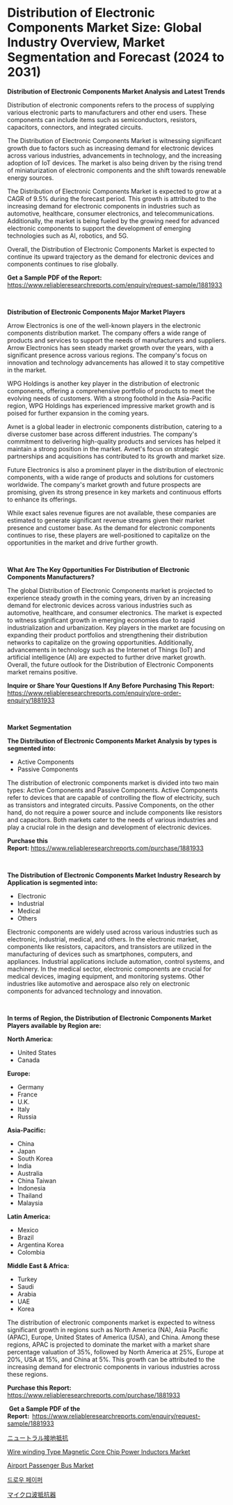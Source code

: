 <p><h1>Distribution of Electronic Components Market Size: Global Industry Overview, Market Segmentation and Forecast (2024 to 2031)</h1></p><p><strong>Distribution of Electronic Components Market Analysis and Latest Trends</strong></p>
<p><p>Distribution of electronic components refers to the process of supplying various electronic parts to manufacturers and other end users. These components can include items such as semiconductors, resistors, capacitors, connectors, and integrated circuits.</p><p>The Distribution of Electronic Components Market is witnessing significant growth due to factors such as increasing demand for electronic devices across various industries, advancements in technology, and the increasing adoption of IoT devices. The market is also being driven by the rising trend of miniaturization of electronic components and the shift towards renewable energy sources.</p><p>The Distribution of Electronic Components Market is expected to grow at a CAGR of 9.5% during the forecast period. This growth is attributed to the increasing demand for electronic components in industries such as automotive, healthcare, consumer electronics, and telecommunications. Additionally, the market is being fueled by the growing need for advanced electronic components to support the development of emerging technologies such as AI, robotics, and 5G.</p><p>Overall, the Distribution of Electronic Components Market is expected to continue its upward trajectory as the demand for electronic devices and components continues to rise globally.</p></p>
<p><strong>Get a Sample PDF of the Report:&nbsp;</strong> <a href="https://www.reliableresearchreports.com/enquiry/request-sample/1881933">https://www.reliableresearchreports.com/enquiry/request-sample/1881933</a></p>
<p>&nbsp;</p>
<p><strong>Distribution of Electronic Components Major Market Players</strong></p>
<p><p>Arrow Electronics is one of the well-known players in the electronic components distribution market. The company offers a wide range of products and services to support the needs of manufacturers and suppliers. Arrow Electronics has seen steady market growth over the years, with a significant presence across various regions. The company's focus on innovation and technology advancements has allowed it to stay competitive in the market.</p><p>WPG Holdings is another key player in the distribution of electronic components, offering a comprehensive portfolio of products to meet the evolving needs of customers. With a strong foothold in the Asia-Pacific region, WPG Holdings has experienced impressive market growth and is poised for further expansion in the coming years.</p><p>Avnet is a global leader in electronic components distribution, catering to a diverse customer base across different industries. The company's commitment to delivering high-quality products and services has helped it maintain a strong position in the market. Avnet's focus on strategic partnerships and acquisitions has contributed to its growth and market size.</p><p>Future Electronics is also a prominent player in the distribution of electronic components, with a wide range of products and solutions for customers worldwide. The company's market growth and future prospects are promising, given its strong presence in key markets and continuous efforts to enhance its offerings.</p><p>While exact sales revenue figures are not available, these companies are estimated to generate significant revenue streams given their market presence and customer base. As the demand for electronic components continues to rise, these players are well-positioned to capitalize on the opportunities in the market and drive further growth.</p></p>
<p>&nbsp;</p>
<p><strong>What Are The Key Opportunities For Distribution of Electronic Components Manufacturers?</strong></p>
<p><p>The global Distribution of Electronic Components market is projected to experience steady growth in the coming years, driven by an increasing demand for electronic devices across various industries such as automotive, healthcare, and consumer electronics. The market is expected to witness significant growth in emerging economies due to rapid industrialization and urbanization. Key players in the market are focusing on expanding their product portfolios and strengthening their distribution networks to capitalize on the growing opportunities. Additionally, advancements in technology such as the Internet of Things (IoT) and artificial intelligence (AI) are expected to further drive market growth. Overall, the future outlook for the Distribution of Electronic Components market remains positive.</p></p>
<p><strong>Inquire or Share Your Questions If Any Before Purchasing This Report:</strong> <a href="https://www.reliableresearchreports.com/enquiry/pre-order-enquiry/1881933">https://www.reliableresearchreports.com/enquiry/pre-order-enquiry/1881933</a></p>
<p>&nbsp;</p>
<p><strong>Market Segmentation</strong></p>
<p><strong>The Distribution of Electronic Components Market Analysis by types is segmented into:</strong></p>
<p><ul><li>Active Components</li><li>Passive Components</li></ul></p>
<p><p>The distribution of electronic components market is divided into two main types: Active Components and Passive Components. Active Components refer to devices that are capable of controlling the flow of electricity, such as transistors and integrated circuits. Passive Components, on the other hand, do not require a power source and include components like resistors and capacitors. Both markets cater to the needs of various industries and play a crucial role in the design and development of electronic devices.</p></p>
<p><strong>Purchase this Report:&nbsp;</strong><a href="https://www.reliableresearchreports.com/purchase/1881933">https://www.reliableresearchreports.com/purchase/1881933</a></p>
<p>&nbsp;</p>
<p><strong>The Distribution of Electronic Components Market Industry Research by Application is segmented into:</strong></p>
<p><ul><li>Electronic</li><li>Industrial</li><li>Medical</li><li>Others</li></ul></p>
<p><p>Electronic components are widely used across various industries such as electronic, industrial, medical, and others. In the electronic market, components like resistors, capacitors, and transistors are utilized in the manufacturing of devices such as smartphones, computers, and appliances. Industrial applications include automation, control systems, and machinery. In the medical sector, electronic components are crucial for medical devices, imaging equipment, and monitoring systems. Other industries like automotive and aerospace also rely on electronic components for advanced technology and innovation.</p></p>
<p>&nbsp;</p>
<p><strong>In terms of Region, the Distribution of Electronic Components Market Players available by Region are:</strong></p>
<p>
    <p> <strong> North America: </strong>
        <ul>
            <li>United States</li>
            <li>Canada</li>
        </ul>
        </p> 
    <p> <strong> Europe: </strong>
        <ul>
            <li>Germany</li>
            <li>France</li>
            <li>U.K.</li>
            <li>Italy</li>
            <li>Russia</li>
        </ul>
        </p> 
    <p> <strong> Asia-Pacific: </strong>
        <ul>
            <li>China</li>
            <li>Japan</li>
            <li>South Korea</li>
            <li>India</li>
            <li>Australia</li>
            <li>China Taiwan</li>
            <li>Indonesia</li>
            <li>Thailand</li>
            <li>Malaysia</li>
        </ul>
        </p> 
    <p> <strong> Latin America: </strong>
        <ul>
            <li>Mexico</li>
            <li>Brazil</li>
            <li>Argentina Korea</li>
            <li>Colombia</li>
        </ul>
        </p> 
    <p> <strong> Middle East & Africa: </strong>
        <ul>
            <li>Turkey</li>
            <li>Saudi</li>
            <li>Arabia</li>
            <li>UAE</li>
            <li>Korea</li>
        </ul>
    </p>
    </p>
<p><p>The distribution of electronic components market is expected to witness significant growth in regions such as North America (NA), Asia Pacific (APAC), Europe, United States of America (USA), and China. Among these regions, APAC is projected to dominate the market with a market share percentage valuation of 35%, followed by North America at 25%, Europe at 20%, USA at 15%, and China at 5%. This growth can be attributed to the increasing demand for electronic components in various industries across these regions.</p></p>
<p><strong>Purchase this Report: </strong><a href="https://www.reliableresearchreports.com/purchase/1881933">https://www.reliableresearchreports.com/purchase/1881933</a></p>
<p>&nbsp;<strong>Get a Sample PDF of the Report:&nbsp;&nbsp;</strong><a href="https://www.reliableresearchreports.com/enquiry/request-sample/1881933">https://www.reliableresearchreports.com/enquiry/request-sample/1881933</a></p>
<p><strong></strong></p>
<p><p><a href="https://github.com/EmoryYundt1935/Market-Research-Report-List-1/blob/main/966492111983.md">ニュートラル接地抵抗</a></p><p><a href="https://medium.com/@vrahul.reportprime/analyzing-wire-winding-type-magnetic-core-chip-power-inductors-market-global-industry-perspective-6eac4ba3363a">Wire winding Type Magnetic Core Chip Power Inductors Market</a></p><p><a href="https://issuu.com/reportprime-2/docs/airport-passenger-bus-market-size-2030.pptx">Airport Passenger Bus Market</a></p><p><a href="https://medium.com/@dayanarunolfsdottir/%EB%93%9C%EB%A1%9C%EC%9A%B0-%ED%8E%98%EC%9D%B4%ED%8D%BC-%EC%8B%9C%EC%9E%A5-%EA%B7%9C%EB%AA%A8%EB%8A%94-%EA%B8%80%EB%A1%9C%EB%B2%8C-%EC%82%B0%EC%97%85%EC%97%90%EC%84%9C-%EA%B0%80%EC%9E%A5-%EC%A2%8B%EC%9D%80-%EB%A7%88%EC%BC%80%ED%8C%85-%EC%B1%84%EB%84%90%EC%9D%84-%EB%B3%B4%EC%97%AC%EC%A4%80%EB%8B%A4-e87be4a52415">드로우 페이퍼</a></p><p><a href="https://github.com/mcbeesbxa270/Market-Research-Report-List-1/blob/main/926802311982.md">マイクロ波抵抗器</a></p></p>